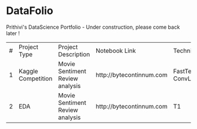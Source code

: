 # DataFolio
Prithivi's DataScience Portfolio - Under construction, please come back later !

<table>
   <tr>
      <td>#</td>
      <td>Project Type</td>
      <td>Project Description</td>
      <td>Notebook Link</td>
      <td>Technique/Library</td>
      <td>LB Score</td>
      <td>Rank</td>
   </tr>
   <tr>
      <td>1</td>
      <td>Kaggle Competition</td>
      <td>Movie Sentiment Review analysis</td>
      <td>http://bytecontinnum.com</td>
      <td>FastText + ConvLSTM</td>
      <td>0.70172</td>
      <td>3rd</td>
   </tr>
   <tr>
      <td>2</td>
      <td>EDA</td>
      <td>Movie Sentiment Review analysis</td>
      <td>http://bytecontinnum.com</td>
      <td>T1</td>
      <td>NA</td>
      <td>NA</td>
   </tr>
</table>

